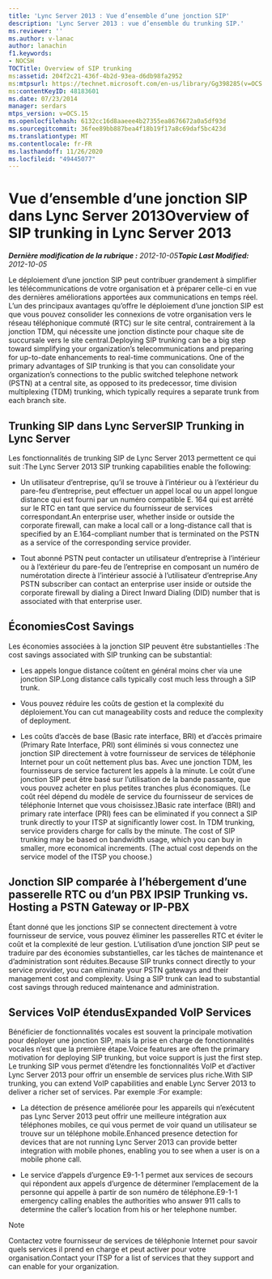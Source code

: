 ```yaml
---
title: 'Lync Server 2013 : Vue d’ensemble d’une jonction SIP'
description: 'Lync Server 2013 : vue d’ensemble du trunking SIP.'
ms.reviewer: ''
ms.author: v-lanac
author: lanachin
f1.keywords:
- NOCSH
TOCTitle: Overview of SIP trunking
ms:assetid: 204f2c21-436f-4b2d-93ea-d6db98fa2952
ms:mtpsurl: https://technet.microsoft.com/en-us/library/Gg398285(v=OCS.15)
ms:contentKeyID: 48183601
ms.date: 07/23/2014
manager: serdars
mtps_version: v=OCS.15
ms.openlocfilehash: 6132cc16d8aaeee4b27355ea8676672a0a5df93d
ms.sourcegitcommit: 36fee89bb887bea4f18b19f17a8c69daf5bc423d
ms.translationtype: MT
ms.contentlocale: fr-FR
ms.lasthandoff: 11/26/2020
ms.locfileid: "49445077"
---
```

# <a name="overview-of-sip-trunking-in-lync-server-2013"></a><span data-ttu-id="91593-103">Vue d’ensemble d’une jonction SIP dans Lync Server 2013</span><span class="sxs-lookup"><span data-stu-id="91593-103">Overview of SIP trunking in Lync Server 2013</span></span>

<div data-xmlns="http://www.w3.org/1999/xhtml">

<div class="topic" data-xmlns="http://www.w3.org/1999/xhtml" data-msxsl="urn:schemas-microsoft-com:xslt" data-cs="https://msdn.microsoft.com/">

<div data-asp="https://msdn2.microsoft.com/asp">



</div>

<div id="mainSection">

<div id="mainBody"><span data-ttu-id="91593-104">

<span> </span></span><span class="sxs-lookup"><span data-stu-id="91593-104">

<span> </span></span></span>

<span data-ttu-id="91593-105">_**Dernière modification de la rubrique :** 2012-10-05_</span><span class="sxs-lookup"><span data-stu-id="91593-105">_**Topic Last Modified:** 2012-10-05_</span></span>

<span data-ttu-id="91593-p101">Le déploiement d’une jonction SIP peut contribuer grandement à simplifier les télécommunications de votre organisation et à préparer celle-ci en vue des dernières améliorations apportées aux communications en temps réel. L’un des principaux avantages qu’offre le déploiement d’une jonction SIP est que vous pouvez consolider les connexions de votre organisation vers le réseau téléphonique commuté (RTC) sur le site central, contrairement à la jonction TDM, qui nécessite une jonction distincte pour chaque site de succursale vers le site central.</span><span class="sxs-lookup"><span data-stu-id="91593-p101">Deploying SIP trunking can be a big step toward simplifying your organization’s telecommunications and preparing for up-to-date enhancements to real-time communications. One of the primary advantages of SIP trunking is that you can consolidate your organization’s connections to the public switched telephone network (PSTN) at a central site, as opposed to its predecessor, time division multiplexing (TDM) trunking, which typically requires a separate trunk from each branch site.</span></span>

<div>

## <a name="sip-trunking-in-lync-server"></a><span data-ttu-id="91593-108">Trunking SIP dans Lync Server</span><span class="sxs-lookup"><span data-stu-id="91593-108">SIP Trunking in Lync Server</span></span>

<span data-ttu-id="91593-109">Les fonctionnalités de trunking SIP de Lync Server 2013 permettent ce qui suit :</span><span class="sxs-lookup"><span data-stu-id="91593-109">The Lync Server 2013 SIP trunking capabilities enable the following:</span></span>

  - <span data-ttu-id="91593-110">Un utilisateur d’entreprise, qu’il se trouve à l’intérieur ou à l’extérieur du pare-feu d’entreprise, peut effectuer un appel local ou un appel longue distance qui est fourni par un numéro compatible E. 164 qui est arrêté sur le RTC en tant que service du fournisseur de services correspondant.</span><span class="sxs-lookup"><span data-stu-id="91593-110">An enterprise user, whether inside or outside the corporate firewall, can make a local call or a long-distance call that is specified by an E.164-compliant number that is terminated on the PSTN as a service of the corresponding service provider.</span></span>

  - <span data-ttu-id="91593-111">Tout abonné PSTN peut contacter un utilisateur d’entreprise à l’intérieur ou à l’extérieur du pare-feu de l’entreprise en composant un numéro de numérotation directe à l’intérieur associé à l’utilisateur d’entreprise.</span><span class="sxs-lookup"><span data-stu-id="91593-111">Any PSTN subscriber can contact an enterprise user inside or outside the corporate firewall by dialing a Direct Inward Dialing (DID) number that is associated with that enterprise user.</span></span>

</div>

<div>

## <a name="cost-savings"></a><span data-ttu-id="91593-112">Économies</span><span class="sxs-lookup"><span data-stu-id="91593-112">Cost Savings</span></span>

<span data-ttu-id="91593-113">Les économies associées à la jonction SIP peuvent être substantielles :</span><span class="sxs-lookup"><span data-stu-id="91593-113">The cost savings associated with SIP trunking can be substantial:</span></span>

  - <span data-ttu-id="91593-114">Les appels longue distance coûtent en général moins cher via une jonction SIP.</span><span class="sxs-lookup"><span data-stu-id="91593-114">Long distance calls typically cost much less through a SIP trunk.</span></span>

  - <span data-ttu-id="91593-115">Vous pouvez réduire les coûts de gestion et la complexité du déploiement.</span><span class="sxs-lookup"><span data-stu-id="91593-115">You can cut manageability costs and reduce the complexity of deployment.</span></span>

  - <span data-ttu-id="91593-p102">Les coûts d’accès de base (Basic rate interface, BRI) et d’accès primaire (Primary Rate Interface, PRI) sont éliminés si vous connectez une jonction SIP directement à votre fournisseur de services de téléphonie Internet pour un coût nettement plus bas. Avec une jonction TDM, les fournisseurs de service facturent les appels à la minute. Le coût d’une jonction SIP peut être basé sur l’utilisation de la bande passante, que vous pouvez acheter en plus petites tranches plus économiques. (Le coût réel dépend du modèle de service du fournisseur de services de téléphonie Internet que vous choisissez.)</span><span class="sxs-lookup"><span data-stu-id="91593-p102">Basic rate interface (BRI) and primary rate interface (PRI) fees can be eliminated if you connect a SIP trunk directly to your ITSP at significantly lower cost. In TDM trunking, service providers charge for calls by the minute. The cost of SIP trunking may be based on bandwidth usage, which you can buy in smaller, more economical increments. (The actual cost depends on the service model of the ITSP you choose.)</span></span>

<div>

## <a name="sip-trunking-vs-hosting-a-pstn-gateway-or-ip-pbx"></a><span data-ttu-id="91593-120">Jonction SIP comparée à l’hébergement d’une passerelle RTC ou d’un PBX IP</span><span class="sxs-lookup"><span data-stu-id="91593-120">SIP Trunking vs. Hosting a PSTN Gateway or IP-PBX</span></span>

<span data-ttu-id="91593-p103">Étant donné que les jonctions SIP se connectent directement à votre fournisseur de service, vous pouvez éliminer les passerelles RTC et éviter le coût et la complexité de leur gestion. L’utilisation d’une jonction SIP peut se traduire par des économies substantielles, car les tâches de maintenance et d’administration sont réduites.</span><span class="sxs-lookup"><span data-stu-id="91593-p103">Because SIP trunks connect directly to your service provider, you can eliminate your PSTN gateways and their management cost and complexity. Using a SIP trunk can lead to substantial cost savings through reduced maintenance and administration.</span></span>

</div>

</div>

<div>

## <a name="expanded-voip-services"></a><span data-ttu-id="91593-123">Services VoIP étendus</span><span class="sxs-lookup"><span data-stu-id="91593-123">Expanded VoIP Services</span></span>

<span data-ttu-id="91593-124">Bénéficier de fonctionnalités vocales est souvent la principale motivation pour déployer une jonction SIP, mais la prise en charge de fonctionnalités vocales n’est que la première étape.</span><span class="sxs-lookup"><span data-stu-id="91593-124">Voice features are often the primary motivation for deploying SIP trunking, but voice support is just the first step.</span></span> <span data-ttu-id="91593-125">Le trunking SIP vous permet d’étendre les fonctionnalités VoIP et d’activer Lync Server 2013 pour offrir un ensemble de services plus riche.</span><span class="sxs-lookup"><span data-stu-id="91593-125">With SIP trunking, you can extend VoIP capabilities and enable Lync Server 2013 to deliver a richer set of services.</span></span> <span data-ttu-id="91593-126">Par exemple :</span><span class="sxs-lookup"><span data-stu-id="91593-126">For example:</span></span>

  - <span data-ttu-id="91593-127">La détection de présence améliorée pour les appareils qui n’exécutent pas Lync Server 2013 peut offrir une meilleure intégration aux téléphones mobiles, ce qui vous permet de voir quand un utilisateur se trouve sur un téléphone mobile.</span><span class="sxs-lookup"><span data-stu-id="91593-127">Enhanced presence detection for devices that are not running Lync Server 2013 can provide better integration with mobile phones, enabling you to see when a user is on a mobile phone call.</span></span>

  - <span data-ttu-id="91593-128">Le service d’appels d’urgence E9-1-1 permet aux services de secours qui répondent aux appels d’urgence de déterminer l’emplacement de la personne qui appelle à partir de son numéro de téléphone.</span><span class="sxs-lookup"><span data-stu-id="91593-128">E9-1-1 emergency calling enables the authorities who answer 911 calls to determine the caller’s location from his or her telephone number.</span></span>

<div>


> [!NOTE]  
> <span data-ttu-id="91593-129">Contactez votre fournisseur de services de téléphonie Internet pour savoir quels services il prend en charge et peut activer pour votre organisation.</span><span class="sxs-lookup"><span data-stu-id="91593-129">Contact your ITSP for a list of services that they support and can enable for your organization.</span></span>



<span data-ttu-id="91593-130"></div>

</div>

</div>

<span> </span>

</div>

</div>

</span><span class="sxs-lookup"><span data-stu-id="91593-130"></div>

</div>

</div>

<span> </span>

</div>

</div>

</span></span></div>

